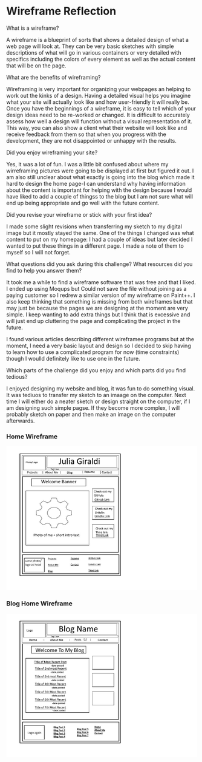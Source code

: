 # Wireframe Reflection


What is a wireframe?


A wireframe is a blueprint of sorts that shows a detailed design of what a web page will look at. They can be very basic sketches with simple descriptions of what will go in various containers or very detailed with specifics including the colors of every element as well as the actual content that will be on the page.


What are the benefits of wireframing?


Wireframing is very important for organizing your webpages an helping to work out the kinks of a design. Having a detailed visual helps you imagine what your site will actually look like and how user-friendly it will really be. Once you have the beginnings of a wireframe, it is easy to tell which of your design ideas need to be re-worked or changed. It is difficult to accurately assess how well a design will function without a visual representation of it. This way, you can also show a client what their website will look like and receive feedback from them so that when you progress with the development, they are not disappointed or unhappy with the results. 

Did you enjoy wireframing your site?


Yes, it was a lot of fun. I was a little bit confused about where my wirreframing pictures were going to be displayed at first but figured it out. I am also still unclear about what exactly is going into the blog which made it hard to design the home page-I can understand why having information about the content is important for helping with the design because I would have liked to add a couple of thingss to the blog but I am not sure what will end up being appropriate and go well with the future content.


Did you revise your wireframe or stick with your first idea?


I made some slight revisions when transferring my sketch to my digital image but it mostly stayed the same. One of the things I changed was what content to put on my homepage: I had a couple of ideas but later decided I wanted to put these things in a different page. I made a note of them to myself so I will not forget.


What questions did you ask during this challenge? What resources did you find to help you answer them?


It took me a while to find a wireframe software that was free and that I liked. I ended up using Moqups but Could not save the file without joining as a paying customer so I redrew a similar version of my wireframe on Paint++. I also keep thinking that something is missing from both wireframes but that may just be because the pages we are designing at the moment are very simple. I keep wanting to add extra things but I think that is excessive and will just end up cluttering the page and complicating the project in the future.

I found various articles describing different wireframee programs but at the moment, I need a very basic layout and design so I decided to skip having to learn how to use a complicated program for now (time constraints) though I woulld definitely like to use one in the future.


Which parts of the challenge did you enjoy and which parts did you find tedious?


I enjoyed designing my website and blog, it was fun to do something visual. It was tediuos to transfer my sketch to an imaage on the computer. Next time I will either do a neater sketch or design straight on the computer, if I am designing such simple pagse. If they become more complex, I will probably sketch on paper and then make an image on the computer afterwards.

### Home Wireframe
![Wireframe Index](/week-2/imgs/wireframe-index.jpg "My Wireframe")


### Blog Home Wireframe
![Wireframe Blog Index](/week-2/imgs/wireframe-blog-index.jpg "My Blog Wireframe")
